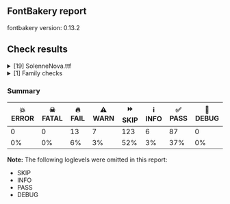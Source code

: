 ## FontBakery report

fontbakery version: 0.13.2







## Check results



<details><summary>[19] SolenneNova.ttf</summary>
<div>
<details>
    <summary>🔥 <b>FAIL</b> Checking OS/2 usWinAscent & usWinDescent. <a href="https://fontbakery.readthedocs.io/en/stable/fontbakery/checks/universal.html#family-win-ascent-and-descent">family/win_ascent_and_descent</a></summary>
    <div>







* 🔥 **FAIL** <p>OS/2.usWinDescent value should be equal or greater than 816, but got 811 instead</p>
 [code: descent]



</div>
</details>

<details>
    <summary>🔥 <b>FAIL</b> Checking Vertical Metric Linegaps. <a href="https://fontbakery.readthedocs.io/en/stable/fontbakery/checks/universal.html#linegaps">linegaps</a></summary>
    <div>







* 🔥 **FAIL** <p>hhea lineGap is not equal to 0.</p>
<p><em>Overridden</em>: This check was originally a WARN but was
overridden by the universal profile:
For Google Fonts, all messages from this check are considered FAILs.</p>
 [code: hhea]



</div>
</details>

<details>
    <summary>🔥 <b>FAIL</b> Checking OS/2 Metrics match hhea Metrics. <a href="https://fontbakery.readthedocs.io/en/stable/fontbakery/checks/universal.html#os2-metrics-match-hhea">os2_metrics_match_hhea</a></summary>
    <div>







* 🔥 **FAIL** <p>OS/2 sTypoAscender (1638) and hhea ascent (2097) must be equal.</p>
 [code: ascender]



</div>
</details>

<details>
    <summary>🔥 <b>FAIL</b> Font contains glyphs for whitespace characters? <a href="https://fontbakery.readthedocs.io/en/stable/fontbakery/checks/universal.html#whitespace-glyphs">whitespace_glyphs</a></summary>
    <div>







* 🔥 **FAIL** <p>Whitespace glyph missing for codepoint 0x00A0.</p>
 [code: missing-whitespace-glyph-0x00A0]



</div>
</details>

<details>
    <summary>🔥 <b>FAIL</b> Check family name for GF Guide compliance. <a href="https://fontbakery.readthedocs.io/en/stable/fontbakery/checks/googlefonts.html#googlefonts-family-name-compliance">googlefonts/family_name_compliance</a></summary>
    <div>







* 🔥 **FAIL** <p>&quot;SolenneNova&quot; is a CamelCased name. To solve this, simply use spaces instead in the font name.</p>
 [code: camelcase]



</div>
</details>

<details>
    <summary>🔥 <b>FAIL</b> Copyright notices match canonical pattern in fonts <a href="https://fontbakery.readthedocs.io/en/stable/fontbakery/checks/googlefonts.html#googlefonts-font-copyright">googlefonts/font_copyright</a></summary>
    <div>







* 🔥 **FAIL** <p>Name Table entry: Copyright notices should match a pattern similar to:</p>
<p>&quot;Copyright 2020 The Familyname Project Authors (git url)&quot;</p>
<p>But instead we have got:</p>
<p>&quot;Web Designer (c) 2025, All rights reserved&quot;</p>
 [code: bad-notice-format]



</div>
</details>

<details>
    <summary>🔥 <b>FAIL</b> Check license file has good copyright string. <a href="https://fontbakery.readthedocs.io/en/stable/fontbakery/checks/googlefonts.html#googlefonts-license-OFL-copyright">googlefonts/license/OFL_copyright</a></summary>
    <div>







* 🔥 **FAIL** <p>First line in license file is:</p>
<p>&quot;copyright 20** the my font project authors (<a href="https://github.com/googlefonts/googlefonts-project-template">https://github.com/googlefonts/googlefonts-project-template</a>)&quot;</p>
<p>which does not match the expected format, similar to:</p>
<p>&quot;Copyright 2022 The Familyname Project Authors (git url)&quot;</p>
 [code: bad-format]



</div>
</details>

<details>
    <summary>🔥 <b>FAIL</b> Check copyright namerecords match license file. <a href="https://fontbakery.readthedocs.io/en/stable/fontbakery/checks/googlefonts.html#googlefonts-name-license">googlefonts/name/license</a></summary>
    <div>







* 🔥 **FAIL** <p>Font lacks NameID 13 (LICENSE DESCRIPTION). A proper licensing entry must be set.</p>
 [code: missing]



</div>
</details>

<details>
    <summary>🔥 <b>FAIL</b> Checking file is named canonically. <a href="https://fontbakery.readthedocs.io/en/stable/fontbakery/checks/googlefonts.html#googlefonts-canonical-filename">googlefonts/canonical_filename</a></summary>
    <div>







* 🔥 **FAIL** <p>Expected &quot;SolenneNova-Book.ttf. Got SolenneNova.ttf.</p>
 [code: bad-filename]



</div>
</details>

<details>
    <summary>🔥 <b>FAIL</b> Check font names are correct <a href="https://fontbakery.readthedocs.io/en/stable/fontbakery/checks/googlefonts.html#googlefonts-font-names">googlefonts/font_names</a></summary>
    <div>







* 🔥 **FAIL** <p>Font names are incorrect:</p>
<table>
<thead>
<tr>
<th align="left">nameID</th>
<th align="left">current</th>
<th align="left">expected</th>
</tr>
</thead>
<tbody>
<tr>
<td align="left">Family Name</td>
<td align="left"><strong>SolenneNova</strong></td>
<td align="left"><strong>SolenneNova Book</strong></td>
</tr>
<tr>
<td align="left">Subfamily Name</td>
<td align="left">Regular</td>
<td align="left">Regular</td>
</tr>
<tr>
<td align="left">Full Name</td>
<td align="left"><strong>SolenneNova Book</strong></td>
<td align="left"><strong>SolenneNova Book Regular</strong></td>
</tr>
<tr>
<td align="left">Postscript Name</td>
<td align="left"><strong>SolenneNova</strong></td>
<td align="left"><strong>SolenneNovaBook-Regular</strong></td>
</tr>
<tr>
<td align="left">Typographic Family Name</td>
<td align="left"><strong>SolenneNova</strong></td>
<td align="left"><strong>N/A</strong></td>
</tr>
<tr>
<td align="left">Typographic Subfamily Name</td>
<td align="left"><strong>Book</strong></td>
<td align="left"><strong>N/A</strong></td>
</tr>
</tbody>
</table>
 [code: bad-names]



* ⚠️ **WARN** <p>Regular missing from full name</p>
 [code: lacks-regular]



</div>
</details>

<details>
    <summary>🔥 <b>FAIL</b> Check Google Fonts glyph coverage. <a href="https://fontbakery.readthedocs.io/en/stable/fontbakery/checks/googlefonts.html#googlefonts-glyph-coverage">googlefonts/glyph_coverage</a></summary>
    <div>







* 🔥 **FAIL** <p>Missing required codepoints:</p>
<pre><code>- 0x00A0 (NO-BREAK SPACE)


- 0x00A1 (INVERTED EXCLAMATION MARK)


- 0x00A2 (CENT SIGN)


- 0x00A5 (YEN SIGN)


- 0x00A7 (SECTION SIGN)


- 0x00A8 (DIAERESIS)


- 0x00A9 (COPYRIGHT SIGN)


- 0x00AA (FEMININE ORDINAL INDICATOR)


- 0x00AB (LEFT-POINTING DOUBLE ANGLE QUOTATION MARK)


- 0x00AE (REGISTERED SIGN)


- 0x00AF (MACRON)


- 0x00B0 (DEGREE SIGN)


- 0x00B4 (ACUTE ACCENT)


- 0x00B6 (PILCROW SIGN)


- 0x00B7 (MIDDLE DOT)


- 0x00B8 (CEDILLA)


- 0x00BA (MASCULINE ORDINAL INDICATOR)


- 0x00BB (RIGHT-POINTING DOUBLE ANGLE QUOTATION MARK)


- 0x00BF (INVERTED QUESTION MARK)


- 0x00C0 (LATIN CAPITAL LETTER A WITH GRAVE)


- 0x00C1 (LATIN CAPITAL LETTER A WITH ACUTE)


- 0x00C2 (LATIN CAPITAL LETTER A WITH CIRCUMFLEX)


- 0x00C3 (LATIN CAPITAL LETTER A WITH TILDE)


- 0x00C4 (LATIN CAPITAL LETTER A WITH DIAERESIS)


- 0x00C5 (LATIN CAPITAL LETTER A WITH RING ABOVE)


- 0x00C6 (LATIN CAPITAL LETTER AE)


- 0x00C7 (LATIN CAPITAL LETTER C WITH CEDILLA)


- 0x00C8 (LATIN CAPITAL LETTER E WITH GRAVE)


- 0x00C9 (LATIN CAPITAL LETTER E WITH ACUTE)


- 0x00CA (LATIN CAPITAL LETTER E WITH CIRCUMFLEX)


- 0x00CB (LATIN CAPITAL LETTER E WITH DIAERESIS)


- 0x00CC (LATIN CAPITAL LETTER I WITH GRAVE)


- 0x00CD (LATIN CAPITAL LETTER I WITH ACUTE)


- 0x00CE (LATIN CAPITAL LETTER I WITH CIRCUMFLEX)


- 0x00CF (LATIN CAPITAL LETTER I WITH DIAERESIS)


- 0x00D0 (LATIN CAPITAL LETTER ETH)


- 0x00D1 (LATIN CAPITAL LETTER N WITH TILDE)


- 0x00D2 (LATIN CAPITAL LETTER O WITH GRAVE)


- 0x00D3 (LATIN CAPITAL LETTER O WITH ACUTE)


- 0x00D4 (LATIN CAPITAL LETTER O WITH CIRCUMFLEX)


- 0x00D5 (LATIN CAPITAL LETTER O WITH TILDE)


- 0x00D6 (LATIN CAPITAL LETTER O WITH DIAERESIS)


- 0x00D7 (MULTIPLICATION SIGN)


- 0x00D8 (LATIN CAPITAL LETTER O WITH STROKE)


- 0x00D9 (LATIN CAPITAL LETTER U WITH GRAVE)


- 0x00DA (LATIN CAPITAL LETTER U WITH ACUTE)


- 0x00DB (LATIN CAPITAL LETTER U WITH CIRCUMFLEX)


- 0x00DC (LATIN CAPITAL LETTER U WITH DIAERESIS)


- 0x00DD (LATIN CAPITAL LETTER Y WITH ACUTE)


- 0x00DE (LATIN CAPITAL LETTER THORN)


- 0x00DF (LATIN SMALL LETTER SHARP S)


- 0x00E0 (LATIN SMALL LETTER A WITH GRAVE)


- 0x00E1 (LATIN SMALL LETTER A WITH ACUTE)


- 0x00E2 (LATIN SMALL LETTER A WITH CIRCUMFLEX)


- 0x00E3 (LATIN SMALL LETTER A WITH TILDE)


- 0x00E4 (LATIN SMALL LETTER A WITH DIAERESIS)


- 0x00E5 (LATIN SMALL LETTER A WITH RING ABOVE)


- 0x00E6 (LATIN SMALL LETTER AE)


- 0x00E7 (LATIN SMALL LETTER C WITH CEDILLA)


- 0x00E8 (LATIN SMALL LETTER E WITH GRAVE)


- 0x00E9 (LATIN SMALL LETTER E WITH ACUTE)


- 0x00EA (LATIN SMALL LETTER E WITH CIRCUMFLEX)


- 0x00EB (LATIN SMALL LETTER E WITH DIAERESIS)


- 0x00EC (LATIN SMALL LETTER I WITH GRAVE)


- 0x00ED (LATIN SMALL LETTER I WITH ACUTE)


- 0x00EE (LATIN SMALL LETTER I WITH CIRCUMFLEX)


- 0x00EF (LATIN SMALL LETTER I WITH DIAERESIS)


- 0x00F0 (LATIN SMALL LETTER ETH)


- 0x00F1 (LATIN SMALL LETTER N WITH TILDE)


- 0x00F2 (LATIN SMALL LETTER O WITH GRAVE)


- 0x00F3 (LATIN SMALL LETTER O WITH ACUTE)


- 0x00F4 (LATIN SMALL LETTER O WITH CIRCUMFLEX)


- 0x00F5 (LATIN SMALL LETTER O WITH TILDE)


- 0x00F6 (LATIN SMALL LETTER O WITH DIAERESIS)


- 0x00F7 (DIVISION SIGN)


- 0x00F8 (LATIN SMALL LETTER O WITH STROKE)


- 0x00F9 (LATIN SMALL LETTER U WITH GRAVE)


- 0x00FA (LATIN SMALL LETTER U WITH ACUTE)


- 0x00FB (LATIN SMALL LETTER U WITH CIRCUMFLEX)


- 0x00FC (LATIN SMALL LETTER U WITH DIAERESIS)


- 0x00FD (LATIN SMALL LETTER Y WITH ACUTE)


- 0x00FE (LATIN SMALL LETTER THORN)


- 0x00FF (LATIN SMALL LETTER Y WITH DIAERESIS)


- 0x0100 (LATIN CAPITAL LETTER A WITH MACRON)


- 0x0101 (LATIN SMALL LETTER A WITH MACRON)


- 0x0102 (LATIN CAPITAL LETTER A WITH BREVE)


- 0x0103 (LATIN SMALL LETTER A WITH BREVE)


- 0x0104 (LATIN CAPITAL LETTER A WITH OGONEK)


- 0x0105 (LATIN SMALL LETTER A WITH OGONEK)


- 0x0106 (LATIN CAPITAL LETTER C WITH ACUTE)


- 0x0107 (LATIN SMALL LETTER C WITH ACUTE)


- 0x010A (LATIN CAPITAL LETTER C WITH DOT ABOVE)


- 0x010B (LATIN SMALL LETTER C WITH DOT ABOVE)


- 0x010C (LATIN CAPITAL LETTER C WITH CARON)


- 0x010D (LATIN SMALL LETTER C WITH CARON)


- 0x010E (LATIN CAPITAL LETTER D WITH CARON)


- 0x010F (LATIN SMALL LETTER D WITH CARON)


- 0x0110 (LATIN CAPITAL LETTER D WITH STROKE)


- 0x0111 (LATIN SMALL LETTER D WITH STROKE)


- 0x0112 (LATIN CAPITAL LETTER E WITH MACRON)


- 0x0113 (LATIN SMALL LETTER E WITH MACRON)


- 0x0116 (LATIN CAPITAL LETTER E WITH DOT ABOVE)


- 0x0117 (LATIN SMALL LETTER E WITH DOT ABOVE)


- 0x0118 (LATIN CAPITAL LETTER E WITH OGONEK)


- 0x0119 (LATIN SMALL LETTER E WITH OGONEK)


- 0x011A (LATIN CAPITAL LETTER E WITH CARON)


- 0x011B (LATIN SMALL LETTER E WITH CARON)


- 0x011E (LATIN CAPITAL LETTER G WITH BREVE)


- 0x011F (LATIN SMALL LETTER G WITH BREVE)


- 0x0120 (LATIN CAPITAL LETTER G WITH DOT ABOVE)


- 0x0121 (LATIN SMALL LETTER G WITH DOT ABOVE)


- 0x0122 (LATIN CAPITAL LETTER G WITH CEDILLA)


- 0x0123 (LATIN SMALL LETTER G WITH CEDILLA)


- 0x0126 (LATIN CAPITAL LETTER H WITH STROKE)


- 0x0127 (LATIN SMALL LETTER H WITH STROKE)


- 0x012A (LATIN CAPITAL LETTER I WITH MACRON)


- 0x012B (LATIN SMALL LETTER I WITH MACRON)


- 0x012E (LATIN CAPITAL LETTER I WITH OGONEK)


- 0x012F (LATIN SMALL LETTER I WITH OGONEK)


- 0x0130 (LATIN CAPITAL LETTER I WITH DOT ABOVE)


- 0x0131 (LATIN SMALL LETTER DOTLESS I)


- 0x0136 (LATIN CAPITAL LETTER K WITH CEDILLA)


- 0x0137 (LATIN SMALL LETTER K WITH CEDILLA)


- 0x0139 (LATIN CAPITAL LETTER L WITH ACUTE)


- 0x013A (LATIN SMALL LETTER L WITH ACUTE)


- 0x013B (LATIN CAPITAL LETTER L WITH CEDILLA)


- 0x013C (LATIN SMALL LETTER L WITH CEDILLA)


- 0x013D (LATIN CAPITAL LETTER L WITH CARON)


- 0x013E (LATIN SMALL LETTER L WITH CARON)


- 0x0141 (LATIN CAPITAL LETTER L WITH STROKE)


- 0x0142 (LATIN SMALL LETTER L WITH STROKE)


- 0x0143 (LATIN CAPITAL LETTER N WITH ACUTE)


- 0x0144 (LATIN SMALL LETTER N WITH ACUTE)


- 0x0145 (LATIN CAPITAL LETTER N WITH CEDILLA)


- 0x0146 (LATIN SMALL LETTER N WITH CEDILLA)


- 0x0147 (LATIN CAPITAL LETTER N WITH CARON)


- 0x0148 (LATIN SMALL LETTER N WITH CARON)


- 0x0150 (LATIN CAPITAL LETTER O WITH DOUBLE ACUTE)


- 0x0151 (LATIN SMALL LETTER O WITH DOUBLE ACUTE)


- 0x0152 (LATIN CAPITAL LIGATURE OE)


- 0x0153 (LATIN SMALL LIGATURE OE)


- 0x0154 (LATIN CAPITAL LETTER R WITH ACUTE)


- 0x0155 (LATIN SMALL LETTER R WITH ACUTE)


- 0x0158 (LATIN CAPITAL LETTER R WITH CARON)


- 0x0159 (LATIN SMALL LETTER R WITH CARON)


- 0x015A (LATIN CAPITAL LETTER S WITH ACUTE)


- 0x015B (LATIN SMALL LETTER S WITH ACUTE)


- 0x015E (LATIN CAPITAL LETTER S WITH CEDILLA)


- 0x015F (LATIN SMALL LETTER S WITH CEDILLA)


- 0x0160 (LATIN CAPITAL LETTER S WITH CARON)


- 0x0161 (LATIN SMALL LETTER S WITH CARON)


- 0x0164 (LATIN CAPITAL LETTER T WITH CARON)


- 0x0165 (LATIN SMALL LETTER T WITH CARON)


- 0x016A (LATIN CAPITAL LETTER U WITH MACRON)


- 0x016B (LATIN SMALL LETTER U WITH MACRON)


- 0x016E (LATIN CAPITAL LETTER U WITH RING ABOVE)


- 0x016F (LATIN SMALL LETTER U WITH RING ABOVE)


- 0x0170 (LATIN CAPITAL LETTER U WITH DOUBLE ACUTE)


- 0x0171 (LATIN SMALL LETTER U WITH DOUBLE ACUTE)


- 0x0172 (LATIN CAPITAL LETTER U WITH OGONEK)


- 0x0173 (LATIN SMALL LETTER U WITH OGONEK)


- 0x0174 (LATIN CAPITAL LETTER W WITH CIRCUMFLEX)


- 0x0175 (LATIN SMALL LETTER W WITH CIRCUMFLEX)


- 0x0176 (LATIN CAPITAL LETTER Y WITH CIRCUMFLEX)


- 0x0177 (LATIN SMALL LETTER Y WITH CIRCUMFLEX)


- 0x0178 (LATIN CAPITAL LETTER Y WITH DIAERESIS)


- 0x0179 (LATIN CAPITAL LETTER Z WITH ACUTE)


- 0x017A (LATIN SMALL LETTER Z WITH ACUTE)


- 0x017B (LATIN CAPITAL LETTER Z WITH DOT ABOVE)


- 0x017C (LATIN SMALL LETTER Z WITH DOT ABOVE)


- 0x017D (LATIN CAPITAL LETTER Z WITH CARON)


- 0x017E (LATIN SMALL LETTER Z WITH CARON)


- 0x0218 (LATIN CAPITAL LETTER S WITH COMMA BELOW)


- 0x0219 (LATIN SMALL LETTER S WITH COMMA BELOW)


- 0x021A (LATIN CAPITAL LETTER T WITH COMMA BELOW)


- 0x021B (LATIN SMALL LETTER T WITH COMMA BELOW)


- 0x0237 (LATIN SMALL LETTER DOTLESS J)


- 0x02C6 (MODIFIER LETTER CIRCUMFLEX ACCENT)


- 0x02C7 (CARON)


- 0x02D8 (BREVE)


- 0x02D9 (DOT ABOVE)


- 0x02DA (RING ABOVE)


- 0x02DB (OGONEK)


- 0x02DC (SMALL TILDE)


- 0x02DD (DOUBLE ACUTE ACCENT)


- 0x0300 (COMBINING GRAVE ACCENT)


- 0x0301 (COMBINING ACUTE ACCENT)


- 0x0302 (COMBINING CIRCUMFLEX ACCENT)


- 0x0303 (COMBINING TILDE)


- 0x0304 (COMBINING MACRON)


- 0x0306 (COMBINING BREVE)


- 0x0307 (COMBINING DOT ABOVE)


- 0x0308 (COMBINING DIAERESIS)


- 0x030A (COMBINING RING ABOVE)


- 0x030B (COMBINING DOUBLE ACUTE ACCENT)


- 0x030C (COMBINING CARON)


- 0x0326 (COMBINING COMMA BELOW)


- 0x0327 (COMBINING CEDILLA)


- 0x0328 (COMBINING OGONEK)


- 0x1E80 (LATIN CAPITAL LETTER W WITH GRAVE)


- 0x1E81 (LATIN SMALL LETTER W WITH GRAVE)


- 0x1E82 (LATIN CAPITAL LETTER W WITH ACUTE)


- 0x1E83 (LATIN SMALL LETTER W WITH ACUTE)


- 0x1E84 (LATIN CAPITAL LETTER W WITH DIAERESIS)


- 0x1E85 (LATIN SMALL LETTER W WITH DIAERESIS)


- 0x1E9E (LATIN CAPITAL LETTER SHARP S)


- 0x1EF2 (LATIN CAPITAL LETTER Y WITH GRAVE)


- 0x1EF3 (LATIN SMALL LETTER Y WITH GRAVE)


- 0x2013 (EN DASH)


- 0x2014 (EM DASH)


- 0x2018 (LEFT SINGLE QUOTATION MARK)


- 0x2019 (RIGHT SINGLE QUOTATION MARK)


- 0x201A (SINGLE LOW-9 QUOTATION MARK)


- 0x201C (LEFT DOUBLE QUOTATION MARK)


- 0x201D (RIGHT DOUBLE QUOTATION MARK)


- 0x201E (DOUBLE LOW-9 QUOTATION MARK)


- 0x2022 (BULLET)


- 0x2026 (HORIZONTAL ELLIPSIS)


- 0x2039 (SINGLE LEFT-POINTING ANGLE QUOTATION MARK)


- 0x203A (SINGLE RIGHT-POINTING ANGLE QUOTATION MARK)


- 0x2122 (TRADE MARK SIGN)


- 0x2212 (MINUS SIGN)
</code></pre>
 [code: missing-codepoints]



</div>
</details>

<details>
    <summary>🔥 <b>FAIL</b> Check font follows the Google Fonts vertical metric schema <a href="https://fontbakery.readthedocs.io/en/stable/fontbakery/checks/googlefonts.html#googlefonts-vertical-metrics">googlefonts/vertical_metrics</a></summary>
    <div>







* 🔥 **FAIL** <p>OS/2.sTypoLineGap is &quot;184&quot; it should be 0</p>
 [code: bad-OS/2.sTypoLineGap]



* 🔥 **FAIL** <p>hhea.lineGap is &quot;184&quot; it should be 0</p>
 [code: bad-hhea.lineGap]



* ⚠️ **WARN** <p>We recommend the absolute sum of the hhea metrics should be between 1.2-1.5x of the font's upm. This font has 1.509765625x (3092)</p>
 [code: bad-hhea-range]



</div>
</details>

<details>
    <summary>⚠️ <b>WARN</b> Check if each glyph has the recommended amount of contours. <a href="https://fontbakery.readthedocs.io/en/stable/fontbakery/checks/universal.html#contour-count">contour_count</a></summary>
    <div>







* ⚠️ **WARN** <p>This check inspects the glyph outlines and detects the total number of contours in each of them. The expected values are infered from the typical ammounts of contours observed in a large collection of reference font families. The divergences listed below may simply indicate a significantly different design on some of your glyphs. On the other hand, some of these may flag actual bugs in the font such as glyphs mapped to an incorrect codepoint. Please consider reviewing the design and codepoint assignment of these to make sure they are correct.</p>
<p>The following glyphs do not have the recommended number of contours:</p>
<pre><code>- Glyph name: A	Contours detected: 3	Expected: 2

- Glyph name: G	Contours detected: 2	Expected: 1

- Glyph name: H	Contours detected: 3	Expected: 1

- Glyph name: L	Contours detected: 3	Expected: 1

- Glyph name: N	Contours detected: 2	Expected: 1

- Glyph name: Q	Contours detected: 1	Expected: 2

- Glyph name: R	Contours detected: 3	Expected: 1 or 2

- Glyph name: S	Contours detected: 2	Expected: 1

- Glyph name: Z	Contours detected: 3	Expected: 1

- Glyph name: d	Contours detected: 3	Expected: 2

- Glyph name: f	Contours detected: 3	Expected: 1

- Glyph name: h	Contours detected: 2	Expected: 1

- Glyph name: j	Contours detected: 3	Expected: 2

- Glyph name: k	Contours detected: 3	Expected: 1 or 2

- Glyph name: l	Contours detected: 2	Expected: 1

- Glyph name: q	Contours detected: 3	Expected: 2

- Glyph name: v	Contours detected: 2	Expected: 1

- Glyph name: w	Contours detected: 2	Expected: 1

- Glyph name: y	Contours detected: 2	Expected: 1

- Glyph name: z	Contours detected: 2	Expected: 1

- Glyph name: A	Contours detected: 3	Expected: 2

- Glyph name: G	Contours detected: 2	Expected: 1

- Glyph name: H	Contours detected: 3	Expected: 1

- Glyph name: L	Contours detected: 3	Expected: 1

- Glyph name: N	Contours detected: 2	Expected: 1

- Glyph name: Q	Contours detected: 1	Expected: 2

- Glyph name: R	Contours detected: 3	Expected: 1 or 2

- Glyph name: S	Contours detected: 2	Expected: 1

- Glyph name: Z	Contours detected: 3	Expected: 1

- Glyph name: d	Contours detected: 3	Expected: 2

- Glyph name: f	Contours detected: 3	Expected: 1

- Glyph name: h	Contours detected: 2	Expected: 1

- Glyph name: j	Contours detected: 3	Expected: 2

- Glyph name: k	Contours detected: 3	Expected: 1 or 2

- Glyph name: l	Contours detected: 2	Expected: 1

- Glyph name: q	Contours detected: 3	Expected: 2

- Glyph name: v	Contours detected: 2	Expected: 1

- Glyph name: w	Contours detected: 2	Expected: 1

- Glyph name: y	Contours detected: 2	Expected: 1

- Glyph name: z	Contours detected: 2	Expected: 1
</code></pre>
 [code: contour-count]



</div>
</details>

<details>
    <summary>⚠️ <b>WARN</b> Check math signs have the same width. <a href="https://fontbakery.readthedocs.io/en/stable/fontbakery/checks/universal.html#math-signs-width">math_signs_width</a></summary>
    <div>







* ⚠️ **WARN** <p>The most common width is 767 among a set of 1 math glyphs.
The following math glyphs have a different width, though:</p>
<p>Width = 619:
less</p>
<p>Width = 828:
equal</p>
<p>Width = 697:
greater</p>
 [code: width-outliers]



</div>
</details>

<details>
    <summary>⚠️ <b>WARN</b> Validate size, and resolution of article images, and ensure article page has minimum length and includes visual assets. <a href="https://fontbakery.readthedocs.io/en/stable/fontbakery/checks/googlefonts.html#googlefonts-article-images">googlefonts/article/images</a></summary>
    <div>







* ⚠️ **WARN** <p>Family metadata at fonts/ttf does not have an article.</p>
 [code: lacks-article]



</div>
</details>

<details>
    <summary>⚠️ <b>WARN</b> Check for codepoints not covered by METADATA subsets. <a href="https://fontbakery.readthedocs.io/en/stable/fontbakery/checks/googlefonts.html#googlefonts-metadata-unreachable-subsetting">googlefonts/metadata/unreachable_subsetting</a></summary>
    <div>







* ⚠️ **WARN** <p>The following codepoints supported by the font are not covered by
any subsets defined in the font's metadata file, and will never
be served. You can solve this by either manually adding additional
subset declarations to METADATA.pb, or by editing the glyphset
definitions.</p>
<ul>
<li>U+0000 : try adding one of: kawi, siddham, kayah-li, sundanese, ol-onal, cyrillic, old-permic, old-persian, old-italic, saurashtra, dogra, kannada, todhri, bassa-vah, nyiakeng-puachue-hmong, lisu, indic-siyaq-numbers, kharoshthi, meroitic, hatran, cham, coptic, lao, vithkuqi, hanunoo, sogdian, runic, buhid, hebrew, ogham, bamum, phoenician, imperial-aramaic, syriac, anatolian-hieroglyphs, kirat-rai, sharada, psalter-pahlavi, dives-akuru, bhaiksuki, warang-citi, chinese-traditional, marchen, rejang, tai-viet, balinese, tangsa, japanese, gurmukhi, symbols2, miao, old-turkic, cuneiform, symbols, garay, wancho, osage, tagalog, tifinagh, grantha, kana-extended, deseret, tamil-supplement, elbasan, math, nandinagari, sinhala, kaithi, chakma, arabic, mahajani, sora-sompeng, armenian, limbu, meroitic-hieroglyphs, adlam, cypriot, gothic, khojki, cypro-minoan, makasar, old-sogdian, multani, nushu, khitan-small-script, cherokee, manichaean, chorasmian, sunuwar, linear-b, thaana, elymaic, chinese-simplified, tai-le, braille, tai-tham, pau-cin-hau, syloti-nagri, shavian, caucasian-albanian, nag-mundari, samaritan, greek, carian, glagolitic, javanese, malayalam, canadian-aboriginal, lepcha, ethiopic, mayan-numerals, zanabazar-square, devanagari, egyptian-hieroglyphs, mende-kikakui, lydian, masaram-gondi, old-hungarian, takri, bengali, inscriptional-pahlavi, meroitic-cursive, vai, meetei-mayek, inscriptional-parthian, linear-a, hanifi-rohingya, modi, old-south-arabian, phags-pa, korean, ol-chiki, soyombo, nabataean, gujarati, telugu, khudawadi, music, yezidi, gunjala-gondi, mongolian, tagbanwa, yi, latin, gurung-khema, medefaidrin, pahawh-hmong, ottoman-siyaq-numbers, new-tai-lue, toto, old-uyghur, thai, batak, znamenny, nko, tangut, tibetan, latin-ext, mandaic, georgian, myanmar, newa, duployan, old-north-arabian, palmyrene, tirhuta, ugaritic, avestan, buginese, ahom, osmanya, mro, chinese-hongkong, signwriting, cyrillic-ext, tamil, lycian, brahmi, tulu-tigalari, greek-ext, oriya, vietnamese</li>
<li>U+000D : try adding one of: kawi, siddham, kayah-li, sundanese, ol-onal, cyrillic, old-permic, old-persian, old-italic, saurashtra, dogra, kannada, todhri, bassa-vah, nyiakeng-puachue-hmong, lisu, indic-siyaq-numbers, kharoshthi, meroitic, hatran, cham, coptic, lao, vithkuqi, hanunoo, sogdian, runic, buhid, hebrew, ogham, bamum, phoenician, imperial-aramaic, syriac, anatolian-hieroglyphs, kirat-rai, sharada, psalter-pahlavi, dives-akuru, bhaiksuki, warang-citi, chinese-traditional, marchen, rejang, tai-viet, balinese, tangsa, japanese, gurmukhi, symbols2, miao, old-turkic, cuneiform, symbols, garay, wancho, osage, tagalog, tifinagh, grantha, kana-extended, deseret, tamil-supplement, elbasan, math, nandinagari, sinhala, kaithi, chakma, arabic, mahajani, sora-sompeng, armenian, limbu, meroitic-hieroglyphs, adlam, cypriot, gothic, khojki, cypro-minoan, makasar, old-sogdian, multani, nushu, khitan-small-script, cherokee, manichaean, chorasmian, sunuwar, linear-b, thaana, elymaic, chinese-simplified, tai-le, braille, tai-tham, pau-cin-hau, syloti-nagri, shavian, caucasian-albanian, nag-mundari, samaritan, greek, carian, glagolitic, javanese, malayalam, canadian-aboriginal, lepcha, ethiopic, mayan-numerals, zanabazar-square, devanagari, egyptian-hieroglyphs, mende-kikakui, lydian, masaram-gondi, old-hungarian, takri, bengali, inscriptional-pahlavi, meroitic-cursive, vai, meetei-mayek, inscriptional-parthian, linear-a, hanifi-rohingya, modi, old-south-arabian, phags-pa, korean, ol-chiki, soyombo, nabataean, gujarati, telugu, khudawadi, music, yezidi, gunjala-gondi, mongolian, tagbanwa, yi, latin, gurung-khema, medefaidrin, pahawh-hmong, ottoman-siyaq-numbers, new-tai-lue, toto, old-uyghur, thai, batak, znamenny, nko, tangut, tibetan, latin-ext, mandaic, georgian, myanmar, newa, duployan, old-north-arabian, palmyrene, tirhuta, ugaritic, avestan, buginese, ahom, osmanya, mro, chinese-hongkong, signwriting, cyrillic-ext, tamil, lycian, brahmi, tulu-tigalari, greek-ext, oriya, vietnamese</li>
<li>U+0020 SPACE: try adding one of: kawi, siddham, kayah-li, sundanese, ol-onal, cyrillic, old-permic, old-persian, old-italic, saurashtra, dogra, kannada, todhri, bassa-vah, nyiakeng-puachue-hmong, lisu, indic-siyaq-numbers, kharoshthi, meroitic, hatran, cham, coptic, lao, vithkuqi, hanunoo, sogdian, runic, buhid, hebrew, ogham, bamum, phoenician, imperial-aramaic, syriac, anatolian-hieroglyphs, kirat-rai, sharada, psalter-pahlavi, dives-akuru, bhaiksuki, warang-citi, chinese-traditional, marchen, rejang, tai-viet, balinese, tangsa, japanese, gurmukhi, symbols2, miao, old-turkic, cuneiform, symbols, garay, wancho, osage, tagalog, tifinagh, grantha, kana-extended, deseret, tamil-supplement, elbasan, math, nandinagari, sinhala, kaithi, chakma, arabic, mahajani, sora-sompeng, armenian, limbu, meroitic-hieroglyphs, adlam, cypriot, gothic, khojki, cypro-minoan, makasar, old-sogdian, multani, nushu, khitan-small-script, cherokee, manichaean, chorasmian, sunuwar, linear-b, thaana, elymaic, chinese-simplified, tai-le, braille, tai-tham, pau-cin-hau, syloti-nagri, shavian, caucasian-albanian, nag-mundari, samaritan, greek, carian, glagolitic, javanese, malayalam, canadian-aboriginal, lepcha, ethiopic, mayan-numerals, zanabazar-square, devanagari, egyptian-hieroglyphs, mende-kikakui, lydian, masaram-gondi, old-hungarian, takri, bengali, inscriptional-pahlavi, meroitic-cursive, vai, meetei-mayek, inscriptional-parthian, linear-a, hanifi-rohingya, modi, old-south-arabian, phags-pa, korean, ol-chiki, soyombo, nabataean, gujarati, telugu, khudawadi, music, yezidi, gunjala-gondi, mongolian, tagbanwa, yi, latin, gurung-khema, medefaidrin, pahawh-hmong, ottoman-siyaq-numbers, new-tai-lue, toto, old-uyghur, thai, batak, znamenny, nko, tangut, tibetan, latin-ext, mandaic, georgian, myanmar, newa, duployan, old-north-arabian, palmyrene, tirhuta, ugaritic, avestan, buginese, ahom, osmanya, mro, chinese-hongkong, signwriting, cyrillic-ext, tamil, lycian, brahmi, tulu-tigalari, greek-ext, oriya, vietnamese</li>
<li>U+0021 EXCLAMATION MARK: try adding one of: adlam, gunjala-gondi, cham, mongolian, thaana, math, latin, masaram-gondi, syriac</li>
<li>U+0022 QUOTATION MARK: try adding one of: adlam, cham, mongolian, math, wancho, latin, masaram-gondi</li>
<li>U+0023 NUMBER SIGN: try adding one of: adlam, latin, symbols, math</li>
<li>U+0024 DOLLAR SIGN: try adding one of: adlam, latin, math</li>
<li>U+0025 PERCENT SIGN: try adding one of: adlam, gunjala-gondi, math, latin, masaram-gondi</li>
<li>U+0026 AMPERSAND: try adding one of: adlam, latin, math</li>
<li>U+0027 APOSTROPHE: try adding one of: adlam, gunjala-gondi, cham, warang-citi, math, wancho, latin, masaram-gondi</li>
<li>U+0028 LEFT PARENTHESIS: try adding one of: adlam, gunjala-gondi, cham, mongolian, thaana, math, wancho, latin, masaram-gondi, syriac</li>
<li>U+0029 RIGHT PARENTHESIS: try adding one of: adlam, gunjala-gondi, cham, mongolian, thaana, math, wancho, latin, masaram-gondi, syriac</li>
<li>U+002A ASTERISK: try adding one of: adlam, gunjala-gondi, symbols, math, latin, masaram-gondi, syriac</li>
<li>U+002B PLUS SIGN: try adding one of: adlam, gunjala-gondi, math, latin, masaram-gondi, syriac</li>
<li>U+002C COMMA: try adding one of: adlam, gunjala-gondi, cham, coptic, thaana, math, nushu, wancho, latin, masaram-gondi</li>
<li>U+002D HYPHEN-MINUS: try adding one of: gunjala-gondi, mongolian, kayah-li, latin, sundanese, wancho, lisu, kharoshthi, cham, coptic, math, kaithi, masaram-gondi, sora-sompeng, armenian, adlam, hebrew, nushu, syriac</li>
<li>U+002E FULL STOP: try adding one of: adlam, gunjala-gondi, cham, coptic, thaana, math, nushu, wancho, latin, masaram-gondi, syriac, avestan</li>
<li>U+002F SOLIDUS: try adding one of: adlam, gunjala-gondi, cham, math, wancho, latin, masaram-gondi, syriac</li>
<li>U+0030 DIGIT ZERO: try adding one of: math, nushu, latin, symbols</li>
<li>U+0031 DIGIT ONE: try adding one of: math, nushu, latin, symbols</li>
<li>U+0032 DIGIT TWO: try adding one of: math, nushu, latin, symbols</li>
<li>U+0033 DIGIT THREE: try adding one of: math, nushu, latin, symbols</li>
<li>U+0034 DIGIT FOUR: try adding one of: math, nushu, latin, symbols</li>
<li>U+0035 DIGIT FIVE: try adding one of: math, nushu, latin, symbols</li>
<li>U+0036 DIGIT SIX: try adding one of: math, nushu, latin, symbols</li>
<li>U+0037 DIGIT SEVEN: try adding one of: math, nushu, latin, symbols</li>
<li>U+0038 DIGIT EIGHT: try adding one of: math, nushu, latin, symbols</li>
<li>U+0039 DIGIT NINE: try adding one of: math, nushu, latin, symbols</li>
<li>U+003A COLON: try adding one of: adlam, meroitic, gunjala-gondi, cham, coptic, thaana, math, latin, masaram-gondi, syriac</li>
<li>U+003B SEMICOLON: try adding one of: adlam, cham, coptic, thaana, math, latin, masaram-gondi</li>
<li>U+003C LESS-THAN SIGN: try adding one of: adlam, gunjala-gondi, math, latin, masaram-gondi</li>
<li>U+003D EQUALS SIGN: try adding one of: adlam, gunjala-gondi, math, latin, masaram-gondi, syriac</li>
<li>U+003E GREATER-THAN SIGN: try adding one of: adlam, gunjala-gondi, math, latin, masaram-gondi</li>
<li>U+003F QUESTION MARK: try adding one of: adlam, gunjala-gondi, cham, mongolian, math, latin, masaram-gondi, balinese</li>
<li>U+0040 COMMERCIAL AT: try adding one of: adlam, latin, math</li>
<li>U+0041 LATIN CAPITAL LETTER A: try adding one of: math, nushu, latin, symbols</li>
<li>U+0042 LATIN CAPITAL LETTER B: try adding one of: math, nushu, latin, symbols</li>
<li>U+0043 LATIN CAPITAL LETTER C: try adding one of: math, nushu, latin, symbols</li>
<li>U+0044 LATIN CAPITAL LETTER D: try adding one of: math, nushu, latin, symbols</li>
<li>U+0045 LATIN CAPITAL LETTER E: try adding one of: math, nushu, latin, symbols</li>
<li>U+0046 LATIN CAPITAL LETTER F: try adding one of: math, nushu, latin, symbols</li>
<li>U+0047 LATIN CAPITAL LETTER G: try adding one of: math, nushu, latin, symbols</li>
<li>U+0048 LATIN CAPITAL LETTER H: try adding one of: math, nushu, latin, symbols</li>
<li>U+0049 LATIN CAPITAL LETTER I: try adding one of: math, nushu, latin, symbols</li>
<li>U+004A LATIN CAPITAL LETTER J: try adding one of: math, nushu, latin, symbols</li>
<li>U+004B LATIN CAPITAL LETTER K: try adding one of: math, nushu, latin, symbols</li>
<li>U+004C LATIN CAPITAL LETTER L: try adding one of: math, nushu, latin, symbols</li>
<li>U+004D LATIN CAPITAL LETTER M: try adding one of: math, nushu, latin, symbols</li>
<li>U+004E LATIN CAPITAL LETTER N: try adding one of: math, nushu, latin, symbols</li>
<li>U+004F LATIN CAPITAL LETTER O: try adding one of: math, nushu, latin, symbols</li>
<li>U+0050 LATIN CAPITAL LETTER P: try adding one of: math, nushu, latin, symbols</li>
<li>U+0051 LATIN CAPITAL LETTER Q: try adding one of: math, nushu, latin, symbols</li>
<li>U+0052 LATIN CAPITAL LETTER R: try adding one of: math, nushu, latin, symbols</li>
<li>U+0053 LATIN CAPITAL LETTER S: try adding one of: math, nushu, latin, symbols</li>
<li>U+0054 LATIN CAPITAL LETTER T: try adding one of: math, nushu, latin, symbols</li>
<li>U+0055 LATIN CAPITAL LETTER U: try adding one of: math, nushu, latin, symbols</li>
<li>U+0056 LATIN CAPITAL LETTER V: try adding one of: math, nushu, latin, symbols</li>
<li>U+0057 LATIN CAPITAL LETTER W: try adding one of: math, nushu, latin, symbols</li>
<li>U+0058 LATIN CAPITAL LETTER X: try adding one of: math, nushu, latin, symbols</li>
<li>U+0059 LATIN CAPITAL LETTER Y: try adding one of: math, nushu, latin, symbols</li>
<li>U+005A LATIN CAPITAL LETTER Z: try adding one of: math, nushu, latin, symbols</li>
<li>U+005B LEFT SQUARE BRACKET: try adding one of: adlam, math, wancho, latin, syriac</li>
<li>U+005C REVERSE SOLIDUS: try adding one of: adlam, math, wancho, latin, syriac</li>
<li>U+005D RIGHT SQUARE BRACKET: try adding one of: adlam, math, wancho, latin, syriac</li>
<li>U+005E CIRCUMFLEX ACCENT: try adding one of: adlam, latin, math</li>
<li>U+005F LOW LINE: try adding one of: adlam, latin, math</li>
<li>U+0060 GRAVE ACCENT: try adding one of: math, latin</li>
<li>U+0061 LATIN SMALL LETTER A: try adding one of: math, nushu, latin, symbols</li>
<li>U+0062 LATIN SMALL LETTER B: try adding one of: math, nushu, latin, symbols</li>
<li>U+0063 LATIN SMALL LETTER C: try adding one of: math, nushu, latin, symbols</li>
<li>U+0064 LATIN SMALL LETTER D: try adding one of: math, nushu, latin, symbols</li>
<li>U+0065 LATIN SMALL LETTER E: try adding one of: math, nushu, latin, symbols</li>
<li>U+0066 LATIN SMALL LETTER F: try adding one of: math, nushu, latin, symbols</li>
<li>U+0067 LATIN SMALL LETTER G: try adding one of: math, nushu, latin, symbols</li>
<li>U+0068 LATIN SMALL LETTER H: try adding one of: math, nushu, latin, symbols</li>
<li>U+0069 LATIN SMALL LETTER I: try adding one of: math, nushu, latin, symbols</li>
<li>U+006A LATIN SMALL LETTER J: try adding one of: math, nushu, latin, symbols</li>
<li>U+006B LATIN SMALL LETTER K: try adding one of: math, nushu, latin, symbols</li>
<li>U+006C LATIN SMALL LETTER L: try adding one of: math, nushu, latin, symbols</li>
<li>U+006D LATIN SMALL LETTER M: try adding one of: math, nushu, latin, symbols</li>
<li>U+006E LATIN SMALL LETTER N: try adding one of: math, nushu, latin, symbols</li>
<li>U+006F LATIN SMALL LETTER O: try adding one of: math, nushu, latin, symbols</li>
<li>U+0070 LATIN SMALL LETTER P: try adding one of: math, nushu, latin, symbols</li>
<li>U+0071 LATIN SMALL LETTER Q: try adding one of: math, nushu, latin, symbols</li>
<li>U+0072 LATIN SMALL LETTER R: try adding one of: math, nushu, latin, symbols</li>
<li>U+0073 LATIN SMALL LETTER S: try adding one of: math, nushu, latin, symbols</li>
<li>U+0074 LATIN SMALL LETTER T: try adding one of: math, nushu, latin, symbols</li>
<li>U+0075 LATIN SMALL LETTER U: try adding one of: math, nushu, latin, symbols</li>
<li>U+0076 LATIN SMALL LETTER V: try adding one of: math, nushu, latin, symbols</li>
<li>U+0077 LATIN SMALL LETTER W: try adding one of: math, nushu, latin, symbols</li>
<li>U+0078 LATIN SMALL LETTER X: try adding one of: math, nushu, latin, symbols</li>
<li>U+0079 LATIN SMALL LETTER Y: try adding one of: math, nushu, latin, symbols</li>
<li>U+007A LATIN SMALL LETTER Z: try adding one of: math, nushu, latin, symbols</li>
<li>U+007B LEFT CURLY BRACKET: try adding one of: adlam, wancho, latin, math</li>
<li>U+007C VERTICAL LINE: try adding one of: adlam, latin, math</li>
<li>U+007D RIGHT CURLY BRACKET: try adding one of: adlam, wancho, latin, math</li>
<li>U+007E TILDE: try adding one of: math, latin</li>
<li>U+00A3 POUND SIGN: try adding latin</li>
<li>U+20AC EURO SIGN: try adding latin</li>
</ul>
<p>Or you can add the above codepoints to one of the subsets supported by the font:</p>
 [code: unreachable-subsetting]



</div>
</details>

<details>
    <summary>⚠️ <b>WARN</b> Are there any misaligned on-curve points? <a href="https://fontbakery.readthedocs.io/en/stable/fontbakery/checks/universal.html#outline-alignment-miss">outline_alignment_miss</a></summary>
    <div>







* ⚠️ **WARN** <p>The following glyphs have on-curve points which have potentially incorrect y coordinates:</p>
<pre><code>* D (U+0044): X=1035.0,Y=1.0 (should be at baseline 0?)

* E (U+0045): X=501.0,Y=-0.5 (should be at baseline 0?)

* J (U+004A): X=375.5,Y=2.0 (should be at baseline 0?)

* L (U+004C): X=1399.0,Y=1498.0 (should be at cap-height 1496?)

* N (U+004E): X=352.0,Y=2.0 (should be at baseline 0?)

* O (U+004F): X=316.0,Y=1.0 (should be at baseline 0?)

* P (U+0050): X=1471.5,Y=1495.5 (should be at cap-height 1496?)

* P (U+0050): X=321.5,Y=0.5 (should be at baseline 0?)

* T (U+0054): X=397.5,Y=1.0 (should be at baseline 0?)

* V (U+0056): X=625.5,Y=1.5 (should be at baseline 0?)

* W (U+0057): X=1121.0,Y=1.0 (should be at baseline 0?)

* Z (U+005A): X=1224.0,Y=-1.0 (should be at baseline 0?)

* b (U+0062): X=179.5,Y=2.0 (should be at baseline 0?)

* backslash (U+005C): X=915.0,Y=1.0 (should be at baseline 0?)

* comma (U+002C): X=50.0,Y=1.0 (should be at baseline 0?)

* d (U+0064): X=525.0,Y=1.0 (should be at baseline 0?)

* d (U+0064): X=233.0,Y=-2.0 (should be at baseline 0?)

* d (U+0064): X=539.0,Y=664.0 (should be at x-height 663?)

* f (U+0066): X=240.0,Y=1.0 (should be at baseline 0?)

* h (U+0068): X=542.0,Y=1.0 (should be at baseline 0?)

* h (U+0068): X=117.0,Y=1.0 (should be at baseline 0?)

* i (U+0069): X=161.5,Y=0.5 (should be at baseline 0?)

* l (U+006C): X=181.5,Y=2.0 (should be at baseline 0?)

* m (U+006D): X=169.0,Y=661.0 (should be at x-height 663?)

* n (U+006E): X=113.5,Y=0.5 (should be at baseline 0?)

* numbersign (U+0023): X=392.0,Y=1.0 (should be at baseline 0?)

* percent (U+0025): X=502.0,Y=1.0 (should be at baseline 0?)

* plus (U+002B): X=281.0,Y=2.0 (should be at baseline 0?)

* question (U+003F): X=142.5,Y=-0.5 (should be at baseline 0?)

* seven (U+0037): X=104.0,Y=0.5 (should be at baseline 0?)

* six (U+0036): X=424.0,Y=-2.0 (should be at baseline 0?)

* sterling (U+00A3): X=1097.0,Y=1494.0 (should be at cap-height 1496?)

* two (U+0032): X=481.0,Y=-2.0 (should be at baseline 0?)
</code></pre>
 [code: found-misalignments]



</div>
</details>

<details>
    <summary>⚠️ <b>WARN</b> Ensure fonts have ScriptLangTags declared on the 'meta' table. <a href="https://fontbakery.readthedocs.io/en/stable/fontbakery/checks/googlefonts.html#googlefonts-meta-script-lang-tags">googlefonts/meta/script_lang_tags</a></summary>
    <div>







* ⚠️ **WARN** <p>This font file does not have a 'meta' table.</p>
 [code: lacks-meta-table]



</div>
</details>

<details>
    <summary>⚠️ <b>WARN</b> Checking OS/2 achVendID. <a href="https://fontbakery.readthedocs.io/en/stable/fontbakery/checks/googlefonts.html#googlefonts-vendor-id">googlefonts/vendor_id</a></summary>
    <div>







* ⚠️ **WARN** <p>OS/2 VendorID is 'PfEd', a font editor default. If you registered it recently, then it's safe to ignore this warning message. Otherwise, you should set it to your own unique 4 character code, and register it with Microsoft at <a href="https://www.microsoft.com/typography/links/vendorlist.aspx">https://www.microsoft.com/typography/links/vendorlist.aspx</a></p>
 [code: bad]



</div>
</details>
</div>
</details>

<details><summary>[1] Family checks</summary>
<div>
<details>
    <summary>🔥 <b>FAIL</b> OS/2.fsSelection bit 7 (USE_TYPO_METRICS) is set in all fonts. <a href="https://fontbakery.readthedocs.io/en/stable/fontbakery/checks/googlefonts.html#googlefonts-use-typo-metrics">googlefonts/use_typo_metrics</a></summary>
    <div>







* 🔥 **FAIL** <p>OS/2.fsSelection bit 7 (USE_TYPO_METRICS) wasNOT set in the following fonts: ['fonts/ttf/SolenneNova.ttf'].</p>
 [code: missing-os2-fsselection-bit7]



</div>
</details>
</div>
</details>




### Summary

| 💥 ERROR | ☠ FATAL | 🔥 FAIL | ⚠️ WARN | ⏩ SKIP | ℹ️ INFO | ✅ PASS | 🔎 DEBUG | 
| ---|---|---|---|---|---|---|---|
| 0 | 0 | 13 | 7 | 123 | 6 | 87 | 0 | 
| 0% | 0% | 6% | 3% | 52% | 3% | 37% | 0% | 



**Note:** The following loglevels were omitted in this report:


* SKIP
* INFO
* PASS
* DEBUG
